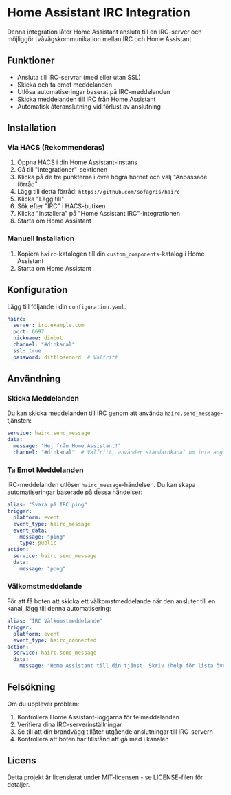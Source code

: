 # Home Assistant IRC Integration

Denna integration låter Home Assistant ansluta till en IRC-server och möjliggör tvåvägskommunikation mellan IRC och Home Assistant.

## Funktioner

- Ansluta till IRC-servrar (med eller utan SSL)
- Skicka och ta emot meddelanden
- Utlösa automatiseringar baserat på IRC-meddelanden
- Skicka meddelanden till IRC från Home Assistant
- Automatisk återanslutning vid förlust av anslutning

## Installation

### Via HACS (Rekommenderas)

1. Öppna HACS i din Home Assistant-instans
2. Gå till "Integrationer"-sektionen
3. Klicka på de tre punkterna i övre högra hörnet och välj "Anpassade förråd"
4. Lägg till detta förråd: `https://github.com/sofagris/hairc`
5. Klicka "Lägg till"
6. Sök efter "IRC" i HACS-butiken
7. Klicka "Installera" på "Home Assistant IRC"-integrationen
8. Starta om Home Assistant

### Manuell Installation

1. Kopiera `hairc`-katalogen till din `custom_components`-katalog i Home Assistant
2. Starta om Home Assistant

## Konfiguration

Lägg till följande i din `configuration.yaml`:

```yaml
hairc:
  server: irc.example.com
  port: 6697
  nickname: dinbot
  channel: "#dinkanal"
  ssl: true
  password: dittlösenord  # Valfritt
```

## Användning

### Skicka Meddelanden

Du kan skicka meddelanden till IRC genom att använda `hairc.send_message`-tjänsten:

```yaml
service: hairc.send_message
data:
  message: "Hej från Home Assistant!"
  channel: "#dinkanal"  # Valfritt, använder standardkanal om inte angiven
```

### Ta Emot Meddelanden

IRC-meddelanden utlöser `hairc_message`-händelsen. Du kan skapa automatiseringar baserade på dessa händelser:

```yaml
alias: "Svara på IRC ping"
trigger:
  platform: event
  event_type: hairc_message
  event_data:
    message: "ping"
    type: public
action:
  service: hairc.send_message
  data:
    message: "pong"
```

### Välkomstmeddelande

För att få boten att skicka ett välkomstmeddelande när den ansluter till en kanal, lägg till denna automatisering:

```yaml
alias: "IRC Välkomstmeddelande"
trigger:
  platform: event
  event_type: hairc_connected
action:
  service: hairc.send_message
  data:
    message: "Home Assistant till din tjänst. Skriv !help för lista över kommandon"
```

## Felsökning

Om du upplever problem:

1. Kontrollera Home Assistant-loggarna för felmeddelanden
2. Verifiera dina IRC-serverinställningar
3. Se till att din brandvägg tillåter utgående anslutningar till IRC-servern
4. Kontrollera att boten har tillstånd att gå med i kanalen

## Licens

Detta projekt är licensierat under MIT-licensen - se LICENSE-filen för detaljer. 